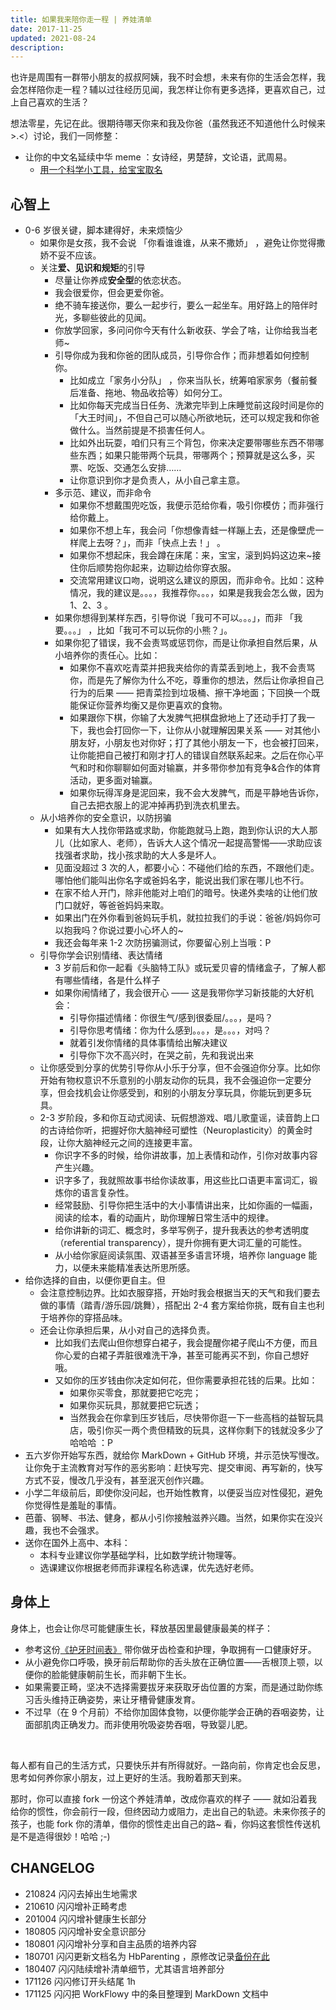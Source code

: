 ```yaml
---
title: 如果我来陪你走一程 | 养娃清单
date: 2017-11-25
updated: 2021-08-24
description: 
---
```



也许是周围有一群带小朋友的叔叔阿姨，我不时会想，未来有你的生活会怎样，我会怎样陪你走一程？辅以过往经历见闻，我怎样让你有更多选择，更喜欢自己，过上自己喜欢的生活？

想法零星，先记在此。很期待哪天你来和我及你爸（虽然我还不知道他什么时候来 >.<）讨论，我们一同修整：



- 让你的中文名延续中华 meme ：女诗经，男楚辞，文论语，武周易。
  - [用一个科学小工具，给宝宝取名](http://mp.weixin.qq.com/s/z3kX4CHjpFJy6fqFnCpQGg)

## 心智上

- 0-6 岁很关键，脚本建得好，未来烦恼少
	- 如果你是女孩，我不会说 「你看谁谁谁，从来不撒娇」 ，避免让你觉得撒娇不妥不应该。
	- 关注**爱、见识和规矩**的引导
		- 尽量让你养成**安全型**的依恋状态。
    	- 我会很爱你，但会更爱你爸。
    	- 绝不骑车接送你，要么一起步行，要么一起坐车。用好路上的陪伴时光，多聊些彼此的见闻。
		- 你放学回家，多问问你今天有什么新收获、学会了啥，让你给我当老师~
    	- 引导你成为我和你爸的团队成员，引导你合作；而非想着如何控制你。
    		- 比如成立「家务小分队」 ，你来当队长，统筹咱家家务（餐前餐后准备、拖地、物品收拾等）如何分工。
    		- 比如你每天完成当日任务、洗漱完毕到上床睡觉前这段时间是你的「大王时间」，不但自己可以随心所欲地玩，还可以规定我和你爸做什么。当然前提是不损害任何人。
    		- 比如外出玩耍，咱们只有三个背包，你来决定要带哪些东西不带哪些东西；如果只能带两个玩具，带哪两个；预算就是这么多，买票、吃饭、交通怎么安排……
    		- 让你意识到你才是负责人，从小自己拿主意。
		- 多示范、建议，而非命令
    		- 如果你不想戴围兜吃饭，我便示范给你看，吸引你模仿；而非强行给你戴上。
    		- 如果你不想上车，我会问「你想像青蛙一样蹦上去，还是像壁虎一样爬上去呀？」，而非「快点上去！」 。
    		- 如果你不想起床，我会蹲在床尾：来，宝宝，滚到妈妈这边来~接住你后顺势抱你起来，边聊边给你穿衣服。
    		- 交流常用建议口吻，说明这么建议的原因，而非命令。比如：这种情况，我的建议是。。。，我推荐你。。。，如果是我我会怎么做，因为 1、2、3 。
		- 如果你想得到某样东西，引导你说「我可不可以。。。」，而非 「我要。。。」 ，比如「我可不可以玩你的小熊？」。
    	- 如果你犯了错误，我不会责骂或惩罚你，而是让你承担自然后果，从小培养你的责任心。比如：
    		- 如果你不喜欢吃青菜并把我夹给你的青菜丢到地上，我不会责骂你，而是先了解你为什么不吃，尊重你的想法，然后让你承担自己行为的后果 —— 把青菜捡到垃圾桶、擦干净地面；下回换一个既能保证你营养均衡又是你更喜欢的食物。
    		- 如果跟你下棋，你输了大发脾气把棋盘掀地上了还动手打了我一下，我也会打回你一下，让你从小就理解因果关系 —— 对其他小朋友好，小朋友也对你好；打了其他小朋友一下，也会被打回来，让你能把自己被打和刚才打人的错误自然联系起来。之后在你心平气和时和你聊聊如何面对输赢，并多带你参加有竞争&合作的体育活动，更多面对输赢。
    		- 如果你玩得浑身是泥回来，我不会大发脾气，而是平静地告诉你，自己去把衣服上的泥冲掉再扔到洗衣机里去。
    - 从小培养你的安全意识，以防拐骗
        - 如果有大人找你带路或求助，你能跑就马上跑，跑到你认识的大人那儿（比如家人、老师），告诉大人这个情况一起提高警惕——求助应该找强者求助，找小孩求助的大人多是坏人。
        - 见面没超过 3 次的人，都要小心：不碰他们给的东西，不跟他们走。哪怕他们能叫出你名字或爸妈名字，能说出我们家在哪儿也不行。
        - 在家不给人开门，除非他能对上咱们的暗号。快递外卖啥的让他们放门口就好，等爸爸妈妈来取。
        - 如果出门在外你看到爸妈玩手机，就拉拉我们的手说：爸爸/妈妈你可以抱我吗？你说过要小心坏人的~
        - 我还会每年来 1-2 次防拐骗测试，你要留心别上当哦：P
	- 引导你学会识别情绪、表达情绪
		- 3 岁前后和你一起看《头脑特工队》或玩爱贝睿的情绪盒子，了解人都有哪些情绪，各是什么样子
		- 如果你闹情绪了，我会很开心 —— 这是我带你学习新技能的大好机会：
			- 引导你描述情绪：你很生气/感到很委屈/。。。，是吗？
			- 引导你思考情绪：你为什么感到。。。，是。。。，对吗？
			- 就着引发你情绪的具体事情给出解决建议
			- 引导你下次不高兴时，在哭之前，先和我说出来
	- 让你感受到分享的优势引导你从小乐于分享，但不会强迫你分享。比如你开始有物权意识不乐意别的小朋友动你的玩具，我不会强迫你一定要分享，但会找机会让你感受到，和别的小朋友分享玩具，你能玩到更多玩具。
	- 2-3 岁阶段，多和你互动式阅读、玩假想游戏、唱儿歌童谣，读音韵上口的古诗给你听，把握好你大脑神经可塑性（Neuroplasticity）的黄金时段，让你大脑神经元之间的连接更丰富。
		- 你识字不多的时候，给你讲故事，加上表情和动作，引你对故事内容产生兴趣。
		- 识字多了，我就照故事书给你读故事，用这些比口语更丰富词汇，锻炼你的语言复杂性。
		- 经常鼓励、引导你把生活中的大小事情讲出来，比如你画的一幅画，阅读的绘本，看的动画片，助你理解日常生活中的规律。
		- 给你讲新的词汇、概念时，多举写例子，提升我表达的参考透明度（referential transparency），提升你拥有更大词汇量的可能性。
		- 从小给你家庭阅读氛围、双语甚至多语言环境，培养你 language 能力，以便未来能精准表达所思所感。
- 给你选择的自由，以便你更自主。但
    - 会注意控制边界。比如衣服穿搭，开始时我会根据当天的天气和我们要去做的事情（踏青/游乐园/跳舞），搭配出 2-4 套方案给你挑，既有自主也利于培养你的穿搭品味。
    - 还会让你承担后果，从小对自己的选择负责。
        - 比如我们去爬山但你想穿白裙子，我会提醒你裙子爬山不方便，而且你心爱的白裙子弄脏很难洗干净，甚至可能再买不到，你自己想好哦。
        - 又如你的压岁钱由你决定如何花，但你需要承担花钱的后果。比如：
            - 如果你买零食，那就要把它吃完；
            - 如果你买玩具，那就要把它玩透；
            - 当然我会在你拿到压岁钱后，尽快带你逛一下一些高档的益智玩具店，吸引你买一两个贵但精致的玩具，这样你剩下的钱就没多少了哈哈哈 ：P
- 五六岁你开始写东西，就给你 MarkDown + GitHub 环境，并示范快写慢改。让你免于主流教育对写作的恶劣影响：赶快写完、提交审阅、再写新的，快写方式不妥，慢改几乎没有，甚至泯灭创作兴趣。
- 小学二年级前后，即使你没问起，也开始性教育，以便妥当应对性侵犯，避免你觉得性是羞耻的事情。
- 芭蕾、钢琴、书法、健身，都从小引你接触滋养兴趣。当然，如果你实在没兴趣，我也不会强求。
- 送你在国外上高中、本科：
	- 本科专业建议你学基础学科，比如数学统计物理等。
	- 选课建议你根据老师而非课程名称选课，优先选好老师。

## 身体上

身体上，也会让你尽可能健康生长，释放基因里最健康最美的样子：

- 参考这份[《护牙时间表》](https://cdn.sunnyhuang.net/clipping/hbteethcare.jpg) 带你做牙齿检查和护理，争取拥有一口健康好牙。
- 从小避免你口呼吸，换牙前后帮助你的舌头放在正确位置——舌根顶上颚，以便你的脸能健康朝前生长，而非朝下生长。
- 如果需要正畸，坚决不选择需要拔牙来获取牙齿位置的方案，而是通过助你练习舌头维持正确姿势，来让牙槽骨健康发育。
- 不过早（在 9 个月前）不给你加固体食物，以便你能学会正确的吞咽姿势，让面部肌肉正确发力。而非使用吮吸姿势吞咽，导致婴儿肥。


<br>

每人都有自己的生活方式，只要快乐并有所得就好。一路向前，你肯定也会反思，思考如何养你家小朋友，过上更好的生活。我盼着那天到来。

那时，你可以直接 fork 一份这个养娃清单，改成你喜欢的样子 —— 就如沿着我给你的惯性，你会前行一段，但终因动力或阻力，走出自己的轨迹。未来你孩子的孩子，也能 fork 你的清单，借你的惯性走出自己的路~ 看，你妈这套惯性传送机是不是造得很妙！哈哈 ;-)


## CHANGELOG

- 210824 闪闪去掉出生地需求
- 210610 闪闪增补正畸考虑
- 201004 闪闪增补健康生长部分
- 180805 闪闪增补安全意识部分
- 180801 闪闪增补分享和自主品质的培养内容
- 180701 闪闪更新文档名为 HbParenting ，原修改记录[备份在此](https://github.com/sunnyhuang42/ForFamily/commits/master/HbBreeding.md)
- 180407 闪闪陆续增补清单细节，尤其语言培养部分
- 171126 闪闪修订开头结尾 1h
- 171125 闪闪把 WorkFlowy 中的条目整理到 MarkDown 文档中

